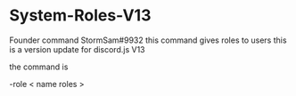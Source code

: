 # System-Roles-V13

Founder command StormSam#9932 this command gives roles to users
this is a version update for discord.js V13

the command is

-role < name roles >
